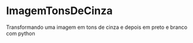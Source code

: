 # ImagemTonsDeCinza
Transformando uma imagem em tons de cinza e depois em preto e branco com python
